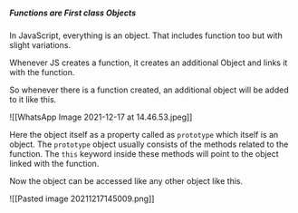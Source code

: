 ##### Functions are First class Objects

In JavaScript, everything is an object. That includes function too but with slight variations.

Whenever JS creates a function, it creates an additional Object and links it with the function.

So whenever there is a function created, an additional object will be added to it like this.

![[WhatsApp Image 2021-12-17 at 14.46.53.jpeg]]

Here the object itself as a property called as `prototype` which itself is an object. The `prototype` object usually consists of the methods related to the function. The `this` keyword inside these methods will point to the object linked with the function.

Now the object can be accessed like any other object like this.

![[Pasted image 20211217145009.png]]

